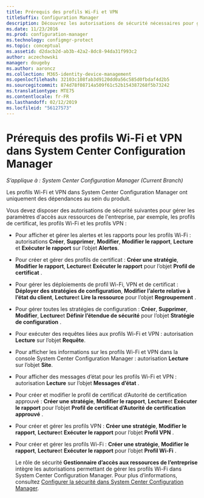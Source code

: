 ```yaml
---
title: Prérequis des profils Wi-Fi et VPN
titleSuffix: Configuration Manager
description: Découvrez les autorisations de sécurité nécessaires pour gérer des profils de certificat, des profils Wi-Fi et des profils VPN dans System Center Configuration Manager.
ms.date: 11/23/2016
ms.prod: configuration-manager
ms.technology: configmgr-protect
ms.topic: conceptual
ms.assetid: d2dacb2d-ab3b-42a2-8dc8-94da31f993c2
author: aczechowski
manager: dougeby
ms.author: aaroncz
ms.collection: M365-identity-device-management
ms.openlocfilehash: 32103c108fab3d9120dd0a56c585d0fbdaf4d2b5
ms.sourcegitcommit: 874d78f08714a509f61c52b154387268f5b73242
ms.translationtype: MTE75
ms.contentlocale: fr-FR
ms.lasthandoff: 02/12/2019
ms.locfileid: "56127573"
---
```

# <a name="prerequisites-for-wi-fi-and-vpn-profiles-in-system-center-configuration-manager"></a>Prérequis des profils Wi-Fi et VPN dans System Center Configuration Manager

*S’applique à : System Center Configuration Manager (Current Branch)*

Les profils Wi-Fi et VPN dans System Center Configuration Manager ont uniquement des dépendances au sein du produit.  

 Vous devez disposer des autorisations de sécurité suivantes pour gérer les paramètres d'accès aux ressources de l'entreprise, par exemple, les profils de certificat, les profils Wi-Fi et les profils VPN :  

- Pour afficher et gérer les alertes et les rapports pour les profils Wi-Fi : autorisations **Créer**, **Supprimer**, **Modifier**, **Modifier le rapport**, **Lecture** et **Exécuter le rapport** sur l’objet **Alertes**.  

- Pour créer et gérer des profils de certificat : **Créer une stratégie**, **Modifier le rapport**, **Lecture**et **Exécuter le rapport** pour l’objet **Profil de certificat** .  

- Pour gérer les déploiements de profil Wi-Fi, VPN et de certificat : **Déployer des stratégies de configuration**, **Modifier l’alerte relative à l’état du client**, **Lecture**et **Lire la ressource** pour l’objet **Regroupement** .  

- Pour gérer toutes les stratégies de configuration : **Créer**, **Supprimer**, **Modifier**, **Lecture**et **Définir l’étendue de sécurité** pour l’objet **Stratégie de configuration** .  

- Pour exécuter des requêtes liées aux profils Wi-Fi et VPN : autorisation **Lecture** sur l’objet **Requête**.  

- Pour afficher les informations sur les profils Wi-Fi et VPN dans la console System Center Configuration Manager : autorisation **Lecture** sur l’objet **Site**.  

- Pour afficher des messages d’état pour les profils Wi-Fi et VPN : autorisation **Lecture** sur l’objet **Messages d’état** .  

- Pour créer et modifier le profil de certificat d’Autorité de certification approuvé : **Créer une stratégie**, **Modifier le rapport**, **Lecture**et **Exécuter le rapport** pour l’objet **Profil de certificat d’Autorité de certification approuvé** .  

- Pour créer et gérer les profils VPN : **Créer une stratégie**, **Modifier le rapport**, **Lecture**et **Exécuter le rapport** pour l’objet **Profil VPN** .  

- Pour créer et gérer les profils Wi-Fi : **Créer une stratégie**, **Modifier le rapport**, **Lecture**et **Exécuter le rapport** pour l’objet **Profil Wi-Fi** .  

  Le rôle de sécurité **Gestionnaire d’accès aux ressources de l’entreprise** intègre les autorisations permettant de gérer les profils Wi-Fi dans System Center Configuration Manager. Pour plus d’informations, consultez [Configurer la sécurité dans System Center Configuration Manager](../../core/plan-design/security/configure-security.md).
